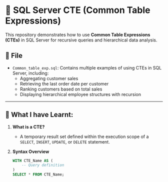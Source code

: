 # 📘 SQL Server CTE (Common Table Expressions) 

This repository demonstrates how to use **Common Table Expressions (CTEs)** in SQL Server for recursive queries and hierarchical data analysis.

## 📂 File

- `Common_table_exp.sql`: Contains multiple examples of using CTEs in SQL Server, including:
  - Aggregating customer sales
  - Retrieving the last order date per customer
  - Ranking customers based on total sales
  - Displaying hierarchical employee structures with recursion

---

## 🧠 What I have Learnt:

1. **What is a CTE?**
   - A temporary result set defined within the execution scope of a `SELECT`, `INSERT`, `UPDATE`, or `DELETE` statement.

2. **Syntax Overview**
   ```sql
   WITH CTE_Name AS (
       -- Query definition
   )
   SELECT * FROM CTE_Name;

